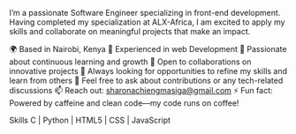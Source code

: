 I’m a passionate Software Engineer specializing in front-end development. Having completed my specialization at ALX-Africa, I am excited to apply my skills and collaborate on meaningful projects that make an impact.

🌍 Based in Nairobi, Kenya
🔭 Experienced in web Development
🌱 Passionate about continuous learning and growth
👯 Open to collaborations on innovative projects
🤔 Always looking for opportunities to refine my skills and learn from others
💬 Feel free to ask about contributions or any tech-related discussions
📫 Reach out: sharonachiengmasiga@gmail.com
⚡ Fun fact: Powered by caffeine and clean code—my code runs on coffee!

Skills
C | Python | HTML5 | CSS | JavaScript













